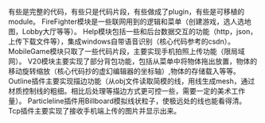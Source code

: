 有些是完整的代码，有些只是代码片段，有些做成了plugin，有些是可移植的module。
FireFighter模块是一些联网用到的逻辑和菜单（创建游戏，选人选地图，Lobby大厅等等）。
Help模块包括一些和后台数据交互的功能（http，json，上传下载文件等），集成windows自带语音识别（核心代码参考的csdn）。
MobileGame模块只取了一些代码片段，主要实现手机拍照上传功能（限局域网）。
V20模块主要实现了部分背包功能，包括从菜单中将物体拖出放置，物体的移动旋转缩放（核心代码抄的虚幻编辑器的坐标轴）,物体的存储载入等等。
Outline插件主要实现描边功能（从obj文件读取简模的线，用线生成mesh，通过材质控制线的粗细。相比后处理等描边方式更可控一些，需要一定的美术工作量）。
Particleline插件用Billboard模拟线状粒子，使极远处的线也能看得清。
Tcp插件主要实现了接收手机端上传的图片并显示出来。
